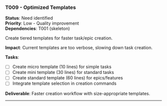 ### T009 - Optimized Templates

**Status**: Need identified  
**Priority**: Low - Quality improvement  
**Dependencies**: T001 (skeleton)

Create tiered templates for faster task/epic creation.

**Impact**: Current templates are too verbose, slowing down task creation.

**Tasks**:

- [ ] Create micro template (10 lines) for simple tasks
- [ ] Create mini template (30 lines) for standard tasks
- [ ] Create standard template (60 lines) for epics/features
- [ ] Integrate template selection in creation commands

**Deliverable**: Faster creation workflow with size-appropriate templates.

---
